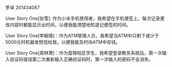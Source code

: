 罗卓 201434087

User Story One[张雪]: 作为小米手机使用者，我希望在手机便签上，每次记录更改内容时都能显示出时间，以便我能清楚地知道记便签的时间。


User Story One[李婉情]：作为ATM管理人员，我希望当ATM中只剩下或少于5000元时机器发短信给我，以便我能及时向ATM中存钱。


User Story One[周林萧]：作为盘锦校区学生，我希望登录教务系统后，第一次输入验证码错误第二次重新输入正确验证码时，第一次输入的密码不会消失。
